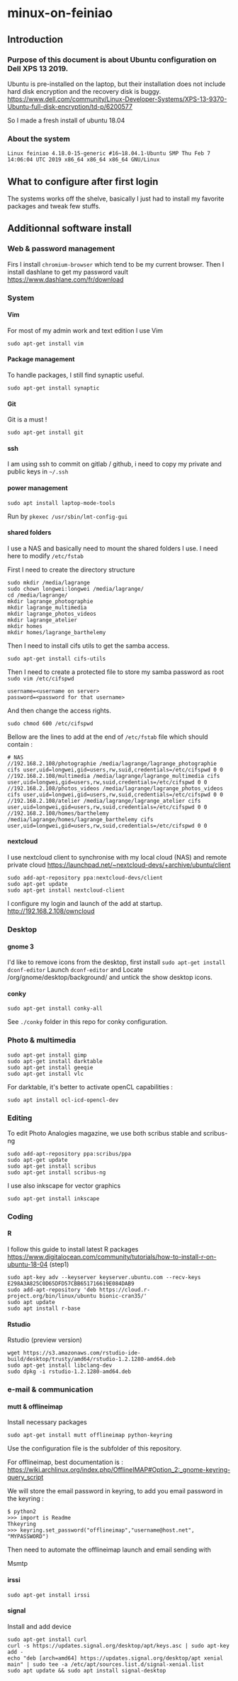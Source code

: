 # minux-on-feiniao

## Introduction
### Purpose of this document is about Ubuntu configuration on Dell XPS 13 2019. 
Ubuntu is pre-installed on the laptop, but their installation does not include hard disk encryption and the recovery disk is buggy.
https://www.dell.com/community/Linux-Developer-Systems/XPS-13-9370-Ubuntu-full-disk-encryption/td-p/6200577

So I made a fresh install of ubuntu 18.04

### About the system
`Linux feiniao 4.18.0-15-generic #16~18.04.1-Ubuntu SMP Thu Feb 7 14:06:04 UTC 2019 x86_64 x86_64 x86_64 GNU/Linux`

## What to configure after first login
The systems works off the shelve, basically I just had to install my favorite packages and tweak few stuffs.


## Additionnal software install

### Web & password management
Firs I install `chromium-browser` which tend to be my current browser.
Then I install dashlane to get my password vault
https://www.dashlane.com/fr/download

### System

#### Vim
For most of my admin work and text edition I use Vim
```
sudo apt-get install vim
``` 

#### Package management
To handle packages, I still find synaptic useful.
```
sudo apt-get install synaptic
```

#### Git
Git is a must !
```
sudo apt-get install git
```

#### ssh
I am using ssh to commit on gitlab / github, i need to copy my private and public keys in `~/.ssh`

#### power management

```
sudo apt install laptop-mode-tools
```

Run by `pkexec /usr/sbin/lmt-config-gui`


#### shared folders
I use a NAS and basically need to mount the shared folders I use. I need here to modify `/etc/fstab`

First I need to create the directory structure 

```
sudo mkdir /media/lagrange
sudo chown longwei:longwei /media/lagrange/
cd /media/lagrange/
mkdir lagrange_photographie
mkdir lagrange_multimedia
mkdir lagrange_photos_videos
mkdir lagrange_atelier
mkdir homes
mkdir homes/lagrange_barthelemy
```

Then I need to install cifs utils to get the samba access.
```
sudo apt-get install cifs-utils
```

Then I need to create a protected file to store my samba password as root `sudo vim /etc/cifspwd`
```
username=<username on server>
password=<password for that username>
```
And then change the access rights.
```
sudo chmod 600 /etc/cifspwd
```

Bellow are the lines to add at the end of `/etc/fstab` file which should contain :

```
# NAS 
//192.168.2.108/photographie /media/lagrange/lagrange_photographie cifs user,uid=longwei,gid=users,rw,suid,credentials=/etc/cifspwd 0 0
//192.168.2.108/multimedia /media/lagrange/lagrange_multimedia cifs user,uid=longwei,gid=users,rw,suid,credentials=/etc/cifspwd 0 0
//192.168.2.108/photos_videos /media/lagrange/lagrange_photos_videos cifs user,uid=longwei,gid=users,rw,suid,credentials=/etc/cifspwd 0 0
//192.168.2.108/atelier /media/lagrange/lagrange_atelier cifs user,uid=longwei,gid=users,rw,suid,credentials=/etc/cifspwd 0 0
//192.168.2.108/homes/barthelemy /media/lagrange/homes/lagrange_barthelemy cifs user,uid=longwei,gid=users,rw,suid,credentials=/etc/cifspwd 0 0
```

#### nextcloud
I use nextcloud client to synchronise with my local cloud (NAS) and remote private cloud
https://launchpad.net/~nextcloud-devs/+archive/ubuntu/client
```
sudo add-apt-repository ppa:nextcloud-devs/client
sudo apt-get update
sudo apt-get install nextcloud-client
```

I configure my login and launch of the add at startup.
http://192.168.2.108/owncloud


### Desktop

#### gnome 3
I'd like to remove icons from the desktop, first install `sudo apt-get install dconf-editor`
Launch `dconf-editor` and Locate /org/gnome/desktop/background/ and untick the show desktop icons.

#### conky
```
sudo apt-get install conky-all
```

See `./conky` folder in this repo for conky configuration.



### Photo & multimedia
```
sudo apt-get install gimp
sudo apt-get install darktable
sudo apt-get install geeqie
sudo apt-get install vlc
```

For darktable, it's better to activate openCL capabilities :
```
sudo apt install ocl-icd-opencl-dev
``` 


### Editing
To edit Photo Analogies magazine, we use both scribus stable and scribus-ng
```
sudo add-apt-repository ppa:scribus/ppa
sudo apt-get update
sudo apt-get install scribus
sudo apt-get install scribus-ng
```
I use also inkscape for vector graphics
```
sudo apt-get install inkscape
```

### Coding

#### R

I follow this guide to install latest R packages
https://www.digitalocean.com/community/tutorials/how-to-install-r-on-ubuntu-18-04
(step1)
```
sudo apt-key adv --keyserver keyserver.ubuntu.com --recv-keys E298A3A825C0D65DFD57CBB651716619E084DAB9
sudo add-apt-repository 'deb https://cloud.r-project.org/bin/linux/ubuntu bionic-cran35/'
sudo apt update
sudo apt install r-base
```

#### Rstudio
Rstudio (preview version)
```
wget https://s3.amazonaws.com/rstudio-ide-build/desktop/trusty/amd64/rstudio-1.2.1280-amd64.deb
sudo apt-get install libclang-dev
sudo dpkg -i rstudio-1.2.1280-amd64.deb
```


### e-mail & communication

#### mutt & offlineimap
Install necessary packages
```
sudo apt-get install mutt offlineimap python-keyring
```

Use the configuration file is the subfolder of this repository.

For offlineimap, best documentation is :
https://wiki.archlinux.org/index.php/OfflineIMAP#Option_2:_gnome-keyring-query_script

We will store the email password in keyring, to add you email password in the keyring :
```
$ python2
>>> import is Readme
Thkeyring
>>> keyring.set_password("offlineimap","username@host.net", "MYPASSWORD")
```


Then need to automate the offlineimap launch and email sending with

Msmtp



#### irssi
```
sudo apt-get install irssi
```


#### signal

Install and add device

```
sudo apt-get install curl
curl -s https://updates.signal.org/desktop/apt/keys.asc | sudo apt-key add -
echo "deb [arch=amd64] https://updates.signal.org/desktop/apt xenial main" | sudo tee -a /etc/apt/sources.list.d/signal-xenial.list
sudo apt update && sudo apt install signal-desktop
```

